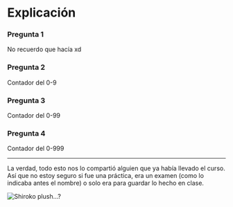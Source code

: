 # Explicación

### Pregunta 1

No recuerdo que hacía xd

### Pregunta 2

Contador del 0-9

### Pregunta 3

Contador del 0-99

### Pregunta 4

Contador del 0-999

*********************************
La verdad, todo esto nos lo compartió alguien que ya había llevado el curso. Así que no estoy seguro si fue una práctica, era un examen (como lo indicaba antes el nombre) o solo era para guardar lo hecho en clase.

![Shiroko plush...?](https://i.imgur.com/klDAwUX.png)
